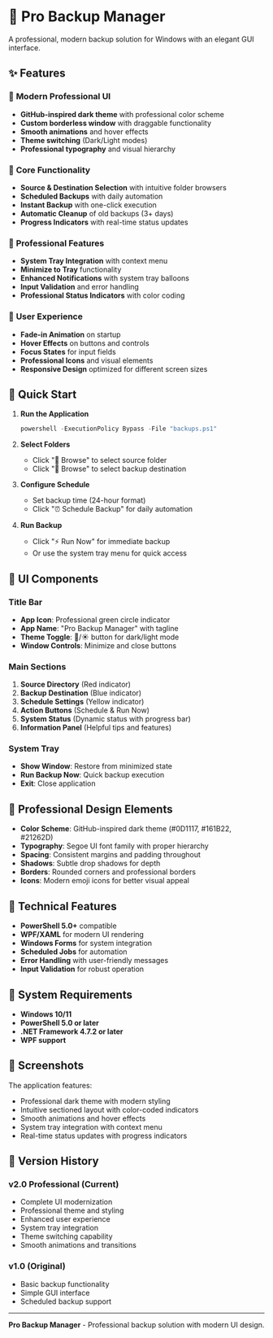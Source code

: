 # 🚀 Pro Backup Manager

A professional, modern backup solution for Windows with an elegant GUI interface.

## ✨ Features

### 🎨 **Modern Professional UI**
- **GitHub-inspired dark theme** with professional color scheme
- **Custom borderless window** with draggable functionality
- **Smooth animations** and hover effects
- **Theme switching** (Dark/Light modes)
- **Professional typography** and visual hierarchy

### 🔧 **Core Functionality**
- **Source & Destination Selection** with intuitive folder browsers
- **Scheduled Backups** with daily automation
- **Instant Backup** with one-click execution
- **Automatic Cleanup** of old backups (3+ days)
- **Progress Indicators** with real-time status updates

### 🎯 **Professional Features**
- **System Tray Integration** with context menu
- **Minimize to Tray** functionality
- **Enhanced Notifications** with system tray balloons
- **Input Validation** and error handling
- **Professional Status Indicators** with color coding

### 🎪 **User Experience**
- **Fade-in Animation** on startup
- **Hover Effects** on buttons and controls
- **Focus States** for input fields
- **Professional Icons** and visual elements
- **Responsive Design** optimized for different screen sizes

## 🚀 Quick Start

1. **Run the Application**
   ```powershell
   powershell -ExecutionPolicy Bypass -File "backups.ps1"
   ```

2. **Select Folders**
   - Click "📁 Browse" to select source folder
   - Click "📁 Browse" to select backup destination

3. **Configure Schedule**
   - Set backup time (24-hour format)
   - Click "⏰ Schedule Backup" for daily automation

4. **Run Backup**
   - Click "⚡ Run Now" for immediate backup
   - Or use the system tray menu for quick access

## 🎨 **UI Components**

### **Title Bar**
- **App Icon**: Professional green circle indicator
- **App Name**: "Pro Backup Manager" with tagline
- **Theme Toggle**: 🌙/☀️ button for dark/light mode
- **Window Controls**: Minimize and close buttons

### **Main Sections**
1. **Source Directory** (Red indicator)
2. **Backup Destination** (Blue indicator)  
3. **Schedule Settings** (Yellow indicator)
4. **Action Buttons** (Schedule & Run Now)
5. **System Status** (Dynamic status with progress bar)
6. **Information Panel** (Helpful tips and features)

### **System Tray**
- **Show Window**: Restore from minimized state
- **Run Backup Now**: Quick backup execution
- **Exit**: Close application

## 🎯 **Professional Design Elements**

- **Color Scheme**: GitHub-inspired dark theme (#0D1117, #161B22, #21262D)
- **Typography**: Segoe UI font family with proper hierarchy
- **Spacing**: Consistent margins and padding throughout
- **Shadows**: Subtle drop shadows for depth
- **Borders**: Rounded corners and professional borders
- **Icons**: Modern emoji icons for better visual appeal

## 🔧 **Technical Features**

- **PowerShell 5.0+** compatible
- **WPF/XAML** for modern UI rendering
- **Windows Forms** for system integration
- **Scheduled Jobs** for automation
- **Error Handling** with user-friendly messages
- **Input Validation** for robust operation

## 📱 **System Requirements**

- **Windows 10/11**
- **PowerShell 5.0 or later**
- **.NET Framework 4.7.2 or later**
- **WPF support**

## 🎨 **Screenshots**

The application features:
- Professional dark theme with modern styling
- Intuitive sectioned layout with color-coded indicators
- Smooth animations and hover effects
- System tray integration with context menu
- Real-time status updates with progress indicators

## 🚀 **Version History**

### **v2.0 Professional** (Current)
- Complete UI modernization
- Professional theme and styling
- Enhanced user experience
- System tray integration
- Theme switching capability
- Smooth animations and transitions

### **v1.0** (Original)
- Basic backup functionality
- Simple GUI interface
- Scheduled backup support

---

**Pro Backup Manager** - Professional backup solution with modern UI design.